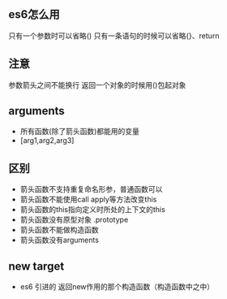 ## es6怎么用
只有一个参数时可以省略()
只有一条语句的时候可以省略{}、return

## 注意
参数箭头之间不能换行
返回一个对象的时候用()包起对象

## arguments
- 所有函数(除了箭头函数)都能用的变量
- [arg1,arg2,arg3]

## 区别
- 箭头函数不支持重复命名形参，普通函数可以
- 箭头函数不能使用call apply等方法改变this
- 箭头函数的this指向定义时所处的上下文的this
- 箭头函数没有原型对象 .prototype
- 箭头函数不能做构造函数
- 箭头函数没有arguments

## new target
- es6 引进的 返回new作用的那个构造函数（构造函数中之中）